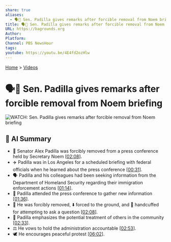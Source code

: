 ```yaml
---
share: true
aliases:
  - 🗣️🚪 Sen. Padilla gives remarks after forcible removal from Noem briefing
title: 🗣️🚪 Sen. Padilla gives remarks after forcible removal from Noem briefing
URL: https://bagrounds.org
Author: 
Platform: 
Channel: PBS NewsHour
tags: 
youtube: https://youtu.be/4E4fd2ozHlw
---
```

[Home](../index.md) > [Videos](./index.md)  
# 🗣️🚪 Sen. Padilla gives remarks after forcible removal from Noem briefing  
![WATCH: Sen. Padilla gives remarks after forcible removal from Noem briefing](https://youtu.be/4E4fd2ozHlw)  
  
## 🤖 AI Summary  
  
* 📢 Senator Alex Padilla was forcibly removed from a press conference held by Secretary Noem \[[02:08](http://www.youtube.com/watch?v=4E4fd2ozHlw&t=128)\].  
* ✈️ Padilla was in Los Angeles for a scheduled briefing with federal officials when he learned about the press conference \[[00:31](http://www.youtube.com/watch?v=4E4fd2ozHlw&t=31)\].  
* 🗣️ Padilla and his colleagues had been seeking information from the Department of Homeland Security regarding their immigration enforcement actions \[[01:14](http://www.youtube.com/watch?v=4E4fd2ozHlw&t=74)\].  
* 📰 Padilla attended the press conference to gather new information \[[01:36](http://www.youtube.com/watch?v=4E4fd2ozHlw&t=96)\].  
* 👮 He was forcibly removed, ⬇️ forced to the ground, and 🔗 handcuffed for attempting to ask a question \[[02:08](http://www.youtube.com/watch?v=4E4fd2ozHlw&t=128)\].  
* 🤔 Padilla emphasizes the potential treatment of others in the community \[[02:33](http://www.youtube.com/watch?v=4E4fd2ozHlw&t=153)\].  
* ⚖️ He vows to hold the administration accountable \[[02:53](http://www.youtube.com/watch?v=4E4fd2ozHlw&t=173)\].  
* 🕊️ He encourages peaceful protest \[[06:02](http://www.youtube.com/watch?v=4E4fd2ozHlw&t=362)\].  
